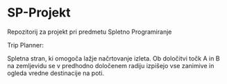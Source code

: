 # SP-Projekt
Repozitorij za projekt pri predmetu Spletno Programiranje

Trip Planner:

Spletna stran, ki omogoča lažje načrtovanje izleta. 
Ob določitvi točk A in B na zemljevidu se v predhodno določenem radiju izpišejo vse zanimive in ogleda vredne destinacije na poti.  